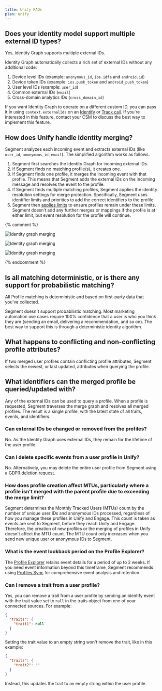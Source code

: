 ```yaml
---
title: Unify FAQs
plan: unify
---
```


## Does your identity model support multiple external ID types?

Yes, Identity Graph supports multiple external IDs.

Identity Graph automatically collects a rich set of external IDs without any additional code:

1. Device level IDs (example: `anonymous_id`, `ios.idfa` and `android.id`)
2. Device token IDs (example: `ios.push_token` and `android_push_token`)
3. User level IDs (example: `user_id`)
4. Common external IDs (`email`)
5. Cross-domain analytics IDs (`cross_domain_id`)

If you want Identity Graph to operate on a different custom ID, you can pass it in using `context.externalIds` on an [Identify](/docs/connections/spec/identify/) or [Track call](/docs/connections/spec/identify/). If you're interested in this feature, contact your CSM to discuss the best way to implement this feature.

## How does Unify handle identity merging?
Segment analyzes each incoming event and extracts external IDs (like `user_id`, `anonymous_id`, `email`). The simplified algorithm works as follows:

1. Segment first searches the Identity Graph for incoming external IDs.
2. If Segment finds no matching profile(s), it creates one.
3. If Segment finds one profile, it merges the incoming event with that profile. This means that Segment adds the external IDs on the incoming message and resolves the event to the profile.
4. If Segment finds multiple matching profiles, Segment applies the identity resolution settings for merge protection. Specifically, Segment uses identifier limits and priorities to add the correct identifiers to the profile.
5. Segment then [applies limits](/docs/unify/profile-api-limits/) to ensure profiles remain under these limits. Segment doesn't add any further merges or mappings if the profile is at either limit, but event resolution for the profile will continue.

{% comment %}

![Identity graph merging](images/merging_1.png "Flowchart of Segment receiving an incoming event")

![Identity graph merging](images/merging_2.png "Flowchart of Segment searching for profiles by external ID")

![Identity graph merging](images/merging_3.png "Flowchart of Segment merging profiles")

{% endcomment %}

## Is all matching deterministic, or is there any support for probabilistic matching?
All Profile matching is deterministic and based on first-party data that you've collected.

Segment doesn't support probabilistic matching. Most marketing automation use cases require 100% confidence that a user is who you think they are (sending an email, delivering a recommendation, and so on). The best way to support this is through a deterministic identity algorithm.

## What happens to conflicting and non-conflicting profile attributes?
If two merged user profiles contain conflicting profile attributes, Segment selects the newest, or last updated, attributes when querying the profile.

## What identifiers can the merged profile be queried/updated with?

Any of the external IDs can be used to query a profile. When a profile is requested, Segment traverses the merge graph and resolves all merged profiles. The result is a single profile, with the latest state of all traits, events, and identifiers.

### Can external IDs be changed or removed from the profiles?
No. As the Identity Graph uses external IDs, they remain for the lifetime of the user profile.

### Can I delete specific events from a user profile in Unify? 
No. Alternatively, you may delete the entire user profile from Segment using a [GDPR deletion request](/docs/privacy/user-deletion-and-suppression/).

### How does profile creation affect MTUs, particularly where a profile isn't merged with the parent profile due to exceeding the merge limit?
Segment determines the Monthly Tracked Users (MTUs) count by the number of unique user IDs and anonymous IDs processed, regardless of how you manage these profiles in Unify and Engage. This count is taken as events are sent to Segment, before they reach Unify and Engage. Therefore, the creation of new profiles or the merging of profiles in Unify doesn't affect the MTU count. The MTU count only increases when you send new unique user or anonymous IDs to Segment.

### What is the event lookback period on the Profile Explorer?
The [Profile Explorer](/docs/unify/#profile-explorer) retains event details for a period of up to 2 weeks. If you need event information beyond this timeframe, Segment recommends using [Profiles Sync](/docs/unify/profiles-sync/overview/) for comprehensive event analysis and retention.

### Can I remove a trait from a user profile?

Yes, you can remove a trait from a user profile by sending an identify event with the trait value set to `null` in the traits object from one of your connected sources. For example: 

```json
{
  "traits": {
    "trait1": null
  }
}
```
Setting the trait value to an empty string won't remove the trait, like in this example:

```json
{
  "traits": {
    "trait2": ""
  }
}
```

Instead, this updates the trait to an empty string within the user profile.
